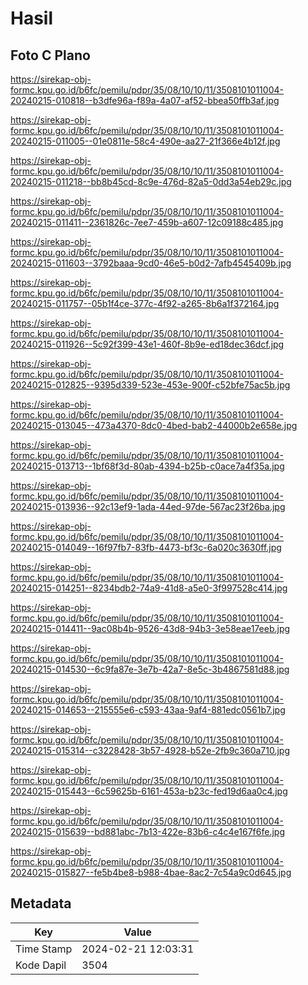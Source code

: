 # Hasil

## Foto C Plano

https://sirekap-obj-formc.kpu.go.id/b6fc/pemilu/pdpr/35/08/10/10/11/3508101011004-20240215-010818--b3dfe96a-f89a-4a07-af52-bbea50ffb3af.jpg

https://sirekap-obj-formc.kpu.go.id/b6fc/pemilu/pdpr/35/08/10/10/11/3508101011004-20240215-011005--01e0811e-58c4-490e-aa27-21f366e4b12f.jpg

https://sirekap-obj-formc.kpu.go.id/b6fc/pemilu/pdpr/35/08/10/10/11/3508101011004-20240215-011218--bb8b45cd-8c9e-476d-82a5-0dd3a54eb29c.jpg

https://sirekap-obj-formc.kpu.go.id/b6fc/pemilu/pdpr/35/08/10/10/11/3508101011004-20240215-011411--2361826c-7ee7-459b-a607-12c09188c485.jpg

https://sirekap-obj-formc.kpu.go.id/b6fc/pemilu/pdpr/35/08/10/10/11/3508101011004-20240215-011603--3792baaa-9cd0-46e5-b0d2-7afb4545409b.jpg

https://sirekap-obj-formc.kpu.go.id/b6fc/pemilu/pdpr/35/08/10/10/11/3508101011004-20240215-011757--05b1f4ce-377c-4f92-a265-8b6a1f372164.jpg

https://sirekap-obj-formc.kpu.go.id/b6fc/pemilu/pdpr/35/08/10/10/11/3508101011004-20240215-011926--5c92f399-43e1-460f-8b9e-ed18dec36dcf.jpg

https://sirekap-obj-formc.kpu.go.id/b6fc/pemilu/pdpr/35/08/10/10/11/3508101011004-20240215-012825--9395d339-523e-453e-900f-c52bfe75ac5b.jpg

https://sirekap-obj-formc.kpu.go.id/b6fc/pemilu/pdpr/35/08/10/10/11/3508101011004-20240215-013045--473a4370-8dc0-4bed-bab2-44000b2e658e.jpg

https://sirekap-obj-formc.kpu.go.id/b6fc/pemilu/pdpr/35/08/10/10/11/3508101011004-20240215-013713--1bf68f3d-80ab-4394-b25b-c0ace7a4f35a.jpg

https://sirekap-obj-formc.kpu.go.id/b6fc/pemilu/pdpr/35/08/10/10/11/3508101011004-20240215-013936--92c13ef9-1ada-44ed-97de-567ac23f26ba.jpg

https://sirekap-obj-formc.kpu.go.id/b6fc/pemilu/pdpr/35/08/10/10/11/3508101011004-20240215-014049--16f97fb7-83fb-4473-bf3c-6a020c3630ff.jpg

https://sirekap-obj-formc.kpu.go.id/b6fc/pemilu/pdpr/35/08/10/10/11/3508101011004-20240215-014251--8234bdb2-74a9-41d8-a5e0-3f997528c414.jpg

https://sirekap-obj-formc.kpu.go.id/b6fc/pemilu/pdpr/35/08/10/10/11/3508101011004-20240215-014411--9ac08b4b-9526-43d8-94b3-3e58eae17eeb.jpg

https://sirekap-obj-formc.kpu.go.id/b6fc/pemilu/pdpr/35/08/10/10/11/3508101011004-20240215-014530--6c9fa87e-3e7b-42a7-8e5c-3b4867581d88.jpg

https://sirekap-obj-formc.kpu.go.id/b6fc/pemilu/pdpr/35/08/10/10/11/3508101011004-20240215-014653--215555e6-c593-43aa-9af4-881edc0561b7.jpg

https://sirekap-obj-formc.kpu.go.id/b6fc/pemilu/pdpr/35/08/10/10/11/3508101011004-20240215-015314--c3228428-3b57-4928-b52e-2fb9c360a710.jpg

https://sirekap-obj-formc.kpu.go.id/b6fc/pemilu/pdpr/35/08/10/10/11/3508101011004-20240215-015443--6c59625b-6161-453a-b23c-fed19d6aa0c4.jpg

https://sirekap-obj-formc.kpu.go.id/b6fc/pemilu/pdpr/35/08/10/10/11/3508101011004-20240215-015639--bd881abc-7b13-422e-83b6-c4c4e167f6fe.jpg

https://sirekap-obj-formc.kpu.go.id/b6fc/pemilu/pdpr/35/08/10/10/11/3508101011004-20240215-015827--fe5b4be8-b988-4bae-8ac2-7c54a9c0d645.jpg


## Metadata

| Key        | Value               |
| ---------- | ------------------- |
| Time Stamp | 2024-02-21 12:03:31 |
| Kode Dapil | 3504                |



